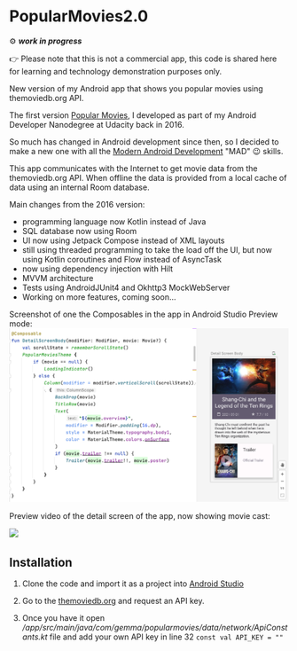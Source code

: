 # PopularMovies2.0

:gear: **_work in progress_** 

:point_right: Please note that this is not a commercial app, this code is shared here for learning and technology demonstration purposes only.

New version of my Android app that shows you popular movies using themoviedb.org API.

The first version [Popular Movies](https://github.com/GemmaLaraSavill/PopularMovies#readme), I developed as part of my Android Developer Nanodegree at Udacity back in 2016. 

So much has changed in Android development since then, so I decided to make a new one with all the [Modern Android Development](https://developer.android.com/series/mad-skills) "MAD" :wink: skills.

This app communicates with the Internet to get movie data from the themoviedb.org API. 
When offline the data is provided from a local cache of data using an internal Room database.

Main changes from the 2016 version:

- programming language now Kotlin instead of Java
- SQL database now using Room
- UI now using Jetpack Compose instead of XML layouts
- still using threaded programming to take the load off the UI, but now using Kotlin coroutines and Flow instead of AsyncTask
- now using dependency injection with Hilt
- MVVM architecture
- Tests using AndroidJUnit4 and Okhttp3 MockWebServer
- Working on more features, coming soon...

Screenshot of one the Composables in the app in Android Studio Preview mode:
![Preview of Movie detail screen body](./github/movie-detail-screen-UI-compose-preview.png)

Preview video of the detail screen of the app, now showing movie cast:

<img src="./github/app-preview-with-cast-and-providers.gif" width="320" />

## Installation

1. Clone the code and import it as a project into [Android Studio](https://developer.android.com/studio)

2. Go to the [themoviedb.org](http://themoviedb.org) and request an API key. 

3. Once you have it open
_/app/src/main/java/com/gemma/popularmovies/data/network/ApiConstants.kt_ 
file and add your own API key in line 32
`const val API_KEY = ""`
